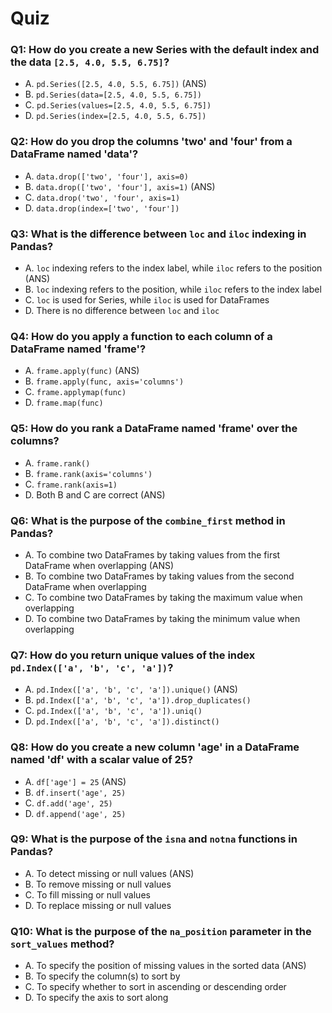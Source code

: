 # Quiz

### Q1: How do you create a new Series with the default index and the data `[2.5, 4.0, 5.5, 6.75]`?

- A. `pd.Series([2.5, 4.0, 5.5, 6.75])` (ANS)
- B. `pd.Series(data=[2.5, 4.0, 5.5, 6.75])`
- C. `pd.Series(values=[2.5, 4.0, 5.5, 6.75])`
- D. `pd.Series(index=[2.5, 4.0, 5.5, 6.75])`

### Q2: How do you drop the columns 'two' and 'four' from a DataFrame named 'data'?

- A. `data.drop(['two', 'four'], axis=0)`
- B. `data.drop(['two', 'four'], axis=1)` (ANS)
- C. `data.drop('two', 'four', axis=1)`
- D. `data.drop(index=['two', 'four'])`

### Q3: What is the difference between `loc` and `iloc` indexing in Pandas?

- A. `loc` indexing refers to the index label, while `iloc` refers to the position (ANS)
- B. `loc` indexing refers to the position, while `iloc` refers to the index label
- C. `loc` is used for Series, while `iloc` is used for DataFrames
- D. There is no difference between `loc` and `iloc`

### Q4: How do you apply a function to each column of a DataFrame named 'frame'?

- A. `frame.apply(func)` (ANS)
- B. `frame.apply(func, axis='columns')`
- C. `frame.applymap(func)`
- D. `frame.map(func)`

### Q5: How do you rank a DataFrame named 'frame' over the columns?

- A. `frame.rank()`
- B. `frame.rank(axis='columns')`
- C. `frame.rank(axis=1)`
- D. Both B and C are correct (ANS)

### Q6: What is the purpose of the `combine_first` method in Pandas?

- A. To combine two DataFrames by taking values from the first DataFrame when overlapping (ANS)
- B. To combine two DataFrames by taking values from the second DataFrame when overlapping
- C. To combine two DataFrames by taking the maximum value when overlapping
- D. To combine two DataFrames by taking the minimum value when overlapping

### Q7: How do you return unique values of the index `pd.Index(['a', 'b', 'c', 'a'])`?

- A. `pd.Index(['a', 'b', 'c', 'a']).unique()` (ANS)
- B. `pd.Index(['a', 'b', 'c', 'a']).drop_duplicates()`
- C. `pd.Index(['a', 'b', 'c', 'a']).uniq()`
- D. `pd.Index(['a', 'b', 'c', 'a']).distinct()`

### Q8: How do you create a new column 'age' in a DataFrame named 'df' with a scalar value of 25?

- A. `df['age'] = 25` (ANS)
- B. `df.insert('age', 25)`
- C. `df.add('age', 25)`
- D. `df.append('age', 25)`

### Q9: What is the purpose of the `isna` and `notna` functions in Pandas?

- A. To detect missing or null values (ANS)
- B. To remove missing or null values
- C. To fill missing or null values
- D. To replace missing or null values

### Q10: What is the purpose of the `na_position` parameter in the `sort_values` method?

- A. To specify the position of missing values in the sorted data (ANS)
- B. To specify the column(s) to sort by
- C. To specify whether to sort in ascending or descending order
- D. To specify the axis to sort along
